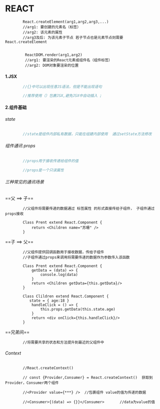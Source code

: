 # REACT

```react
		React.createElement(arg1,arg2,arg3,...)
   		//arg1: 要创建的元素名（标签）
        //arg2: 该元素的属性
        //arg3及后: 为该元素子节点 若子节点也是元素节点则需要React.createElement
                            
        
         ReactDOM.render(arg1,arg2)
		 //arg1: 要渲染的React元素或组件名（组件标签）
		 //arg2: DOM对象要渲染的位置
```



#### 1.JSX

```jsx
		//{}中可以出现任意JS语法，但是不能出现语句

		//推荐使用（）包裹JSX,避免JSX中自动插入 ;
```



#### 2.组件基础

###### 	state

```javascript
		//state是组件内部私有数据，只能在组建内部使用  通过setState方法修改
```



###### 组件通讯 props

```javascript
		//props用于接收传递给组件的值
		
		//props是一个只读属性
```



###### 三种常见的通讯场景

==父 ==> 子==

```react
		//父组件将需要传递的数据通过 标签属性 的形式直接传给子组件， 子组件通过props接收
		
		Class Prent extend React.Component {
            return <Children name="苏珊" />
        }
```



==子 ==> 父==

```react
		//父组件提供回调函数用于接收数据，传给子组件
		//子组件通过props来调用将需要传递的数据作为参数传入该函数

		Class Prent extend React.Component {
            getData = (data) => {
                console.log(data)
            }
            return <Children getData={this.getData}/>
        }

		Class Clildren extend React.Component {
           state = { age:18 }
            handleClick = () => {
                this.props.getData(this.state.age)
            }
            return <div onClick={this.handleClick}/>
        }
```



==兄弟间==

```react
		//将需要共享的状态和方法提升到最近的父组件中
```





###### Context

```react
		//React.createContext()
		
		// const {Provider,Consumer} = React.createContext()  获取到Provider，Consumer两个组件

		//<Provider value={***} /> 	//包裹组件 value的值为传递的数据

		//<Consumer>{(data) => {}}</Consumer>		//data为value的值
```

